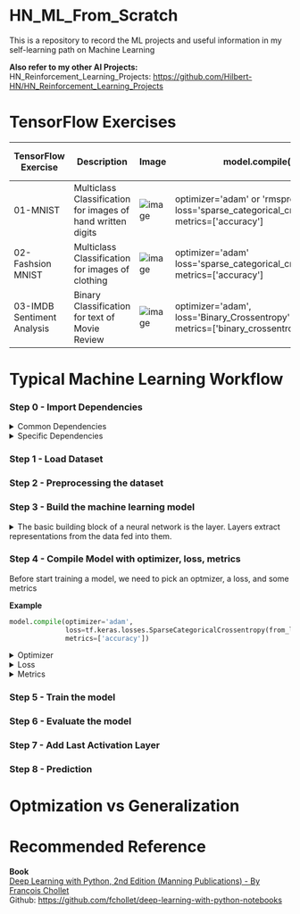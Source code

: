 # HN_ML_From_Scratch
This is a repository to record the ML projects and useful information in my self-learning path on Machine Learning

**Also refer to my other AI Projects:** \
HN_Reinforcement_Learning_Projects: https://github.com/Hilbert-HN/HN_Reinforcement_Learning_Projects

# TensorFlow Exercises
| TensorFlow Exercise | Description | Image | model.compile() | Last Activation Layer|
| ------------------- | ----------- | ----- | --------------- | -------------------- |
| 01-MNIST | Multiclass Classification for images of hand written digits  | ![image](https://user-images.githubusercontent.com/40123599/170816078-14dfc2e2-9f5d-455c-a310-0ba33d47b9dd.png) | optimizer='adam' or 'rmsprop' <br />loss='sparse_categorical_crossentropy'<br />metrics=['accuracy'] | softmax | 
| 02-Fashsion MNIST | Multiclass Classification for images of clothing |![image](https://user-images.githubusercontent.com/40123599/170819065-2cbcef21-973a-43dc-93cc-d7f04d4f0426.png)|optimizer='adam'<br />loss='sparse_categorical_crossentropy'<br />metrics=['accuracy'] | softmax |
| 03-IMDB Sentiment Analysis| Binary Classification for text of Movie Review |![image](https://user-images.githubusercontent.com/40123599/172426399-7f776100-8b02-49fc-aed0-9c3cd3039d96.png)| optimizer='adam',<br />loss='Binary_Crossentropy'<br />metrics=['binary_crossentropy'] | sigmoid |


# Typical Machine Learning Workflow
### Step 0 - Import Dependencies
<details>
  <summary>Common Dependencies</summary>
  
  **Tensorflow**
  ```python
  import tensorflow as tf
  print(tf.__version__)
  ```
  
  **Keras**
  ```python
  from tensorflow import keras
  from tensorflow.keras import layers
  
  #Optional
  from tensorflow.keras import losses
  ```
  
  **Numpy**
  ```python
  import numpy as np
  ```
  
  **Matplotlib**
  ```python
  import numpy as np
  from matplotlib import pyplot as plt
  
  #same as
  #import matplotlib.pyplot as plt
  ```
  
  **Handing Directory**
  ```python
  import os
  import shutil
  
  #Refer to 03_IMDB_Sentiment_Analysis.ipynb
  ```
 
</details>

<details>
  <summary>Specific Dependencies</summary>
  
  **Handling pattern and text**
  ```python
  import re
  # https://docs.python.org/3/library/re.html
  import string
  # https://docs.python.org/3/library/string.html
  
  #Refer to 03_IMDB_Sentiment_Analysis.ipynb
  ```
  
</details>

### Step 1 - Load Dataset
### Step 2 - Preprocessing the dataset
### Step 3 - Build the machine learning model
<details>
  <summary>The basic building block of a neural network is the layer. Layers extract representations from the data fed into them.</summary>
  
  **Example**
  ```python
  model = keras.Sequential([
                            layers.Flatten(input_shape = (28,28)),
                            layers.Dense (128, activation = 'relu'),
                            layers.Dense(10)
  ])
  ```
</details>

### Step 4 - Compile Model with optimizer, loss, metrics

Before start training a model, we need to pick an optmizer, a loss, and some metrics

**Example**
```python
model.compile(optimizer='adam',
              loss=tf.keras.losses.SparseCategoricalCrossentropy(from_logits=True),
              metrics=['accuracy'])
```

<details>
  <summary>Optimizer</summary>
  This is how the model is updated based on the data it sees and its loss function.    
</details>

<details>
  <summary>Loss</summary>
  This measures how accurate the model is during training. You want to minimize this function to "steer" the model in the right direction.  
  Tensorflow.keras.loss Documenation:  https://www.tensorflow.org/api_docs/python/tf/keras/losses  
  <br /><br />
  There are 2 common ways for calling the loss functions with model.comiple() API
  <br /><br />
  
  **Recommended Usage (set from_logits=True)**
  ```python
  # y_pred represents a logit, i.e, value in [-inf, inf]  
  # Last activation layer is not included  
  loss=tf.keras.losses.BinaryCrossentropy(from_logits=True)
  ```

  **Default Usage (set from_logits=False)**  
  ```python
  # y_pred represents a probability, i.e, value in [0, 1]  
  # Last activation layer is included  
  loss='binary_crossentropy'
  ```

</details>

<details>
  <summary>Metrics</summary>
  Used to monitor the training and testing steps. The following example uses accuracy, the fraction of the images that are correctly classified.
</details>

</details>

### Step 5 - Train the model
### Step 6 - Evaluate the model
### Step 7 - Add Last Activation Layer 
### Step 8 - Prediction

# Optmization vs Generalization


# Recommended Reference
**Book** \
[Deep Learning with Python, 2nd Edition (Manning Publications) - By François Chollet](https://www.manning.com/books/deep-learning-with-python-second-edition?a_aid=keras&a_bid=76564dff) \
Github: https://github.com/fchollet/deep-learning-with-python-notebooks
